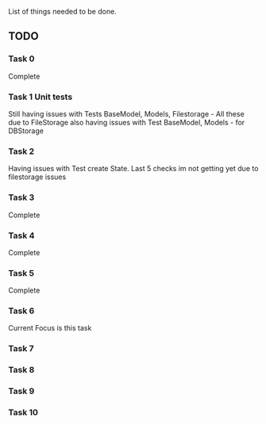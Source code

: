 List of things needed to be done.

## TODO
### Task 0
Complete

### Task 1 Unit tests
Still having issues with Tests BaseModel, Models, Filestorage - All these due to FileStorage
also having issues with Test BaseModel, Models - for DBStorage

### Task 2
Having issues with Test create State. Last 5 checks im not getting yet due to filestorage issues

### Task 3
Complete

### Task 4
Complete

### Task 5 
Complete 

### Task 6
Current Focus is this task

### Task 7

### Task 8

### Task 9

### Task 10
